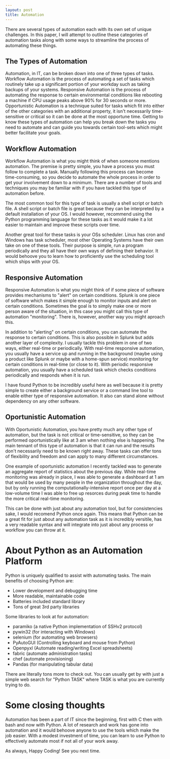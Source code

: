 ```yaml
---
layout: post
title: Automation 
---
```


There are several types of automation each with its own set of unique
challenges. In this paper, I will attempt to outline these categories of
automation tasks along with some ways to streamline the process of automating
these things.

## The Types of Automation

Automation, in IT, can be broken down into one of three types of tasks.
Workflow Automation is the process of automating a set of tasks which routinely
take up a significant portion of your workday such as taking backups of your
systems. Responsive Automation is the process of automating the response to
certain environmental conditions like rebooting a machine if CPU usage peaks 
above 90% for 30 seconds or more. Opportunistic Automation is a technique suited
for tasks which fit into either of the other categories with an additional
property, it isn't necessarily time-sensitive or critical so it can be done
at the most opportune time. Getting to know these types of automation can help
you break down the tasks you need to automate and can guide you towards certain
tool-sets which might better facilitate your goals.

## Workflow Automation

Workflow Automation is what you might think of when someone mentions automation.
The premise is pretty simple, you have a process you must follow to complete a
task. Manually following this process can become time-consuming, so you decide
to automate the whole process in order to get your involvement down to a
minimum. There are a number of tools and techniques you may be familiar with if
you have tackled this type of automation before.

The most common tool for this type of task is usually a shell script or batch
file. A shell script or batch file is great because they can be interpreted
by a default installation of your OS. I would however, recommend using the
Python programming language for these tasks as it would make it a lot easier
to maintain and improve these scripts over time.

Another great tool for these tasks is your OSs scheduler. Linux has cron and
Windows has task scheduler, most other Operating Systems have their own take on
one of these tools. Their purpose is simple, run a program periodically and they
all have their own ways of defining their behavior. It would behoove you to
learn how to proficiently use the scheduling tool which ships with your OS.

## Responsive Automation

Responsive Automation is what you might think of if some piece of software
provides mechanisms to "alert" on certain conditions. Splunk is one piece of
software which makes it simple enough to monitor inputs and alert on certain
conditions. Sometimes the goal is to simply make one or more person aware of
the situation, in this case you might call this type of automation "monitoring".
There is, however, another way you might aproach this.

In addition to "alerting" on certain conditions, you can automate the response
to certain conditions. This is also possible in Splunk but adds another layer of
complexity. I usually tackle this problem in one of two ways, either
real-time or periodically. With real-time responsive automation, you usually
have a service up and running in the background (maybe using a product like
Splunk or maybe with a home-spun service) monitoring for certain conditions
in real-time (or close to it). With periodic responsive automation, you usually
have a scheduled task which checks conditions periodically and responds when it
is run.

I have found Python to be incredibly useful here as well because it is pretty
simple to create either a background service or a command line tool to enable
either type of responsive automation. It also can stand alone without dependency
on any other software.

## Oportunistic Automation

With Oportunistic Automation, you have pretty much any other type of automation,
but the task is not critical or time-sensitive, so they can be performed
oportunistically like at 3 am when nothing else is happening. The main tennant
of this type of automation is that it can run and the results don't necessarily
need to be known right away. These tasks can offer tons of flexibility and
freedom and can apply to many different circumstances.

One example of oportunistic automation I recently tackled was to generate an
aggregate report of statistics about the previous day. While real-time
monitoring was already in place, I was able to generate a dashboard at 1 am that
would be used by many people in the organization throughout the day, but by
only running the computationally-intensive report once per day at a low-volume
time I was able to free up resorces during peak time to handle the more
critical real-time monitoring.

This can be done with just about any automation tool, but for consistencies
sake, I would recomend Python once again. This means that Python can be a great
fit for just about any automation task as it is incredibly versitile, has a
very readable syntax and will integrate into just about any process or workflow
you can throw at it.

# About Python as an Automation Platform

Python is uniquely qualified to assist with automating tasks. The main benefits
of choosing Python are:

* Lower development and debugging time
* More readable, maintainable code
* Batteries included standard library
* Tons of great 3rd party libraries

Some libraries to look at for automation:

* paramiko (a native Python implementation of SSHv2 protocol)
* pywin32 (for interacting with Windows)
* selenium (for automating web browsers)
* PyAutoGUI (Controlling keyboard and mouse from Python)
* Openpyxl (Automate reading/writing Excel spreadsheets)
* fabric (automate administration tasks)
* chef (automate provisioning)
* Pandas (for manipulating tabular data)

There are literally tons more to check out. You can usually get by with just a 
simple web search for "Python TASK" where TASK is what you are currently
trying to do.

# Some closing thoughts

Automation has been a part of IT since the beginning, first with C then with
bash and now with Python. A lot of research and work has gone into automation
and it would behoove anyone to use the tools which make the job easier. With
a modest investment of time, you can learn to use Python to effectively automate
most if not all of your work away.

As always, Happy Coding! See you next time.
